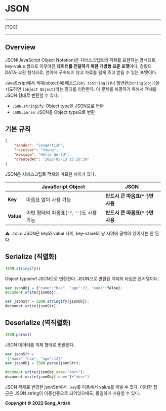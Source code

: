 # JSON

---

[TOC]

---



## Overview

JSON(JavaScript Object Notation)은 자바스크립트의 객체를 표현하는 방식으로, key-value 쌍으로 이루어진 **데이터를 전달하기 위한 개방형 표준 포맷**이다. 경량의 DATA-교환 형식으로, 언어에 구속되지 않고 자료를 쉽게 주고 받을 수 있는 포맷이다.

JavaScript에서 객체(object)에 메소드(`obj.toString()`)나 형변환(`String(obj)`)을 시도하면 `[object Object]`라는 결과를 리턴한다. 이 문제를 해결하기 위해서 객체를 JSON 형태로 변환할 수 있다.

- `JSON.stringify`: Object type을 JSON으로 변환
- `JSON.parse`: JSON을 Object type으로 변환



## 기본 규칙

```json
{
    "sender": "SongArtish",
    "receiver": "Young",
    "message": "Hello World",
    "createdAt": "2022-05-13 15:28:30"
}
```

JSON은 자바스크립트 객체와 미묘한 차이가 있다.

|           | JavaScript Object                          | JSON                              |
| --------- | ------------------------------------------ | --------------------------------- |
| **Key**   | 따옴표 없이 사용 가능                      | **반드시 큰 따옴표(`""`)만 사용** |
| **Value** | 어떤 형태의 따옴표(`""`, `''`)도 사용 가능 | **반드시 큰 따옴표(`""`)만 사용** |

:warning: 그리고 JSON은 key와 value 사이, key-value의 쌍 사이에 공백이 있어서는 안 된다.



## Serialize (직렬화)

```javascript
JSON.stringify()
```

Object typedmf JSON으로 변환한다. JSON으로 변환된 객체의 타입은 문자열이다.

```javascript
var jsonObj = {"name":"hse", "age":22, "bool":false};
document.write(jsonObj);

var jsonStr = JSON.stringify(jsonObj);
documnet.write(jsonStr);
```



## Deserialize (역직렬화)

```javascript
JSON.parse()
```

JSON 데이터를 객체 형태로 변환한다.

```javascript
var jsonStr = 
'{"name":"hse", "age":12}'
var jsonObj = JSON.parse(jsonStr);

document.write(jsonObj.name+"<br>");
documnet.write(jsonObj['name']+"<br>")
```

JSON 객체로 변경한 jsonStr에서 `.key`를 이용해서 value를 꺼낼 수 있다. 이러한 접근은 JSON string이 이중삼중으로 되어있으때도, 동일하게 사용할 수 있다.



***Copyright* © 2022 Song_Artish**
